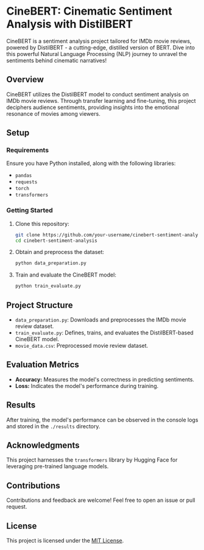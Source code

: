 # CineBERT: Cinematic Sentiment Analysis with DistilBERT

CineBERT is a sentiment analysis project tailored for IMDb movie reviews, powered by DistilBERT - a cutting-edge, distilled version of BERT. Dive into this powerful Natural Language Processing (NLP) journey to unravel the sentiments behind cinematic narratives!

## Overview

CineBERT utilizes the DistilBERT model to conduct sentiment analysis on IMDb movie reviews. Through transfer learning and fine-tuning, this project deciphers audience sentiments, providing insights into the emotional resonance of movies among viewers.

## Setup

### Requirements

Ensure you have Python installed, along with the following libraries:

- `pandas`
- `requests`
- `torch`
- `transformers`

### Getting Started

1. Clone this repository:

    ```bash
    git clone https://github.com/your-username/cinebert-sentiment-analysis.git
    cd cinebert-sentiment-analysis
    ```

2. Obtain and preprocess the dataset:

    ```bash
    python data_preparation.py
    ```

3. Train and evaluate the CineBERT model:

    ```bash
    python train_evaluate.py
    ```

## Project Structure

- `data_preparation.py`: Downloads and preprocesses the IMDb movie review dataset.
- `train_evaluate.py`: Defines, trains, and evaluates the DistilBERT-based CineBERT model.
- `movie_data.csv`: Preprocessed movie review dataset.

## Evaluation Metrics

- **Accuracy:** Measures the model's correctness in predicting sentiments.
- **Loss:** Indicates the model's performance during training.

## Results

After training, the model's performance can be observed in the console logs and stored in the `./results` directory.

## Acknowledgments

This project harnesses the `transformers` library by Hugging Face for leveraging pre-trained language models.

## Contributions

Contributions and feedback are welcome! Feel free to open an issue or pull request.

## License

This project is licensed under the [MIT License](LICENSE).

